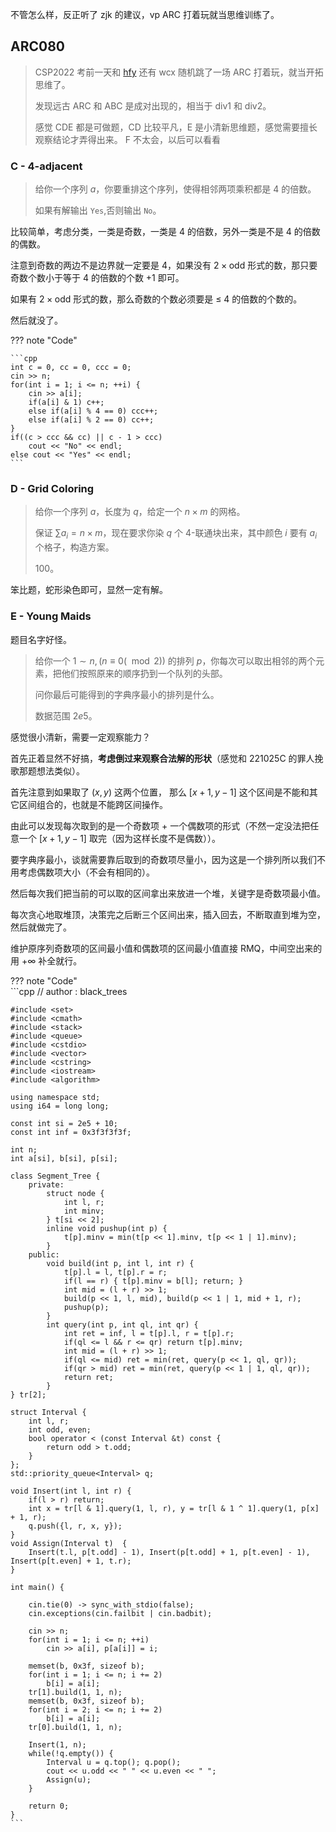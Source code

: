 
不管怎么样，反正听了 zjk 的建议，vp ARC 打着玩就当思维训练了。

## ARC080

> CSP2022 考前一天和 [hfy](https://www.cnblogs.com/Sakurajima-Mai/p/16836914.html) 还有 wcx 随机跳了一场 ARC 打着玩，就当开拓思维了。
> 
> 发现远古 ARC 和 ABC 是成对出现的，相当于 div1 和 div2。
> 
> 感觉 CDE 都是可做题，CD 比较平凡，E 是小清新思维题，感觉需要擅长观察结论才弄得出来。
> F 不太会，以后可以看看


### C - 4-adjacent

> 给你一个序列 $a$，你要重排这个序列，使得相邻两项乘积都是 4 的倍数。
> 
> 如果有解输出 `Yes`,否则输出 `No`。

比较简单，考虑分类，一类是奇数，一类是 $4$ 的倍数，另外一类是不是 $4$ 的倍数的偶数。

注意到奇数的两边不是边界就一定要是 $4$，如果没有 $2 \times \text{odd}$ 形式的数，那只要奇数个数小于等于 $4$ 的倍数的个数 $+ 1$ 即可。

如果有 $2 \times \text{odd}$ 形式的数，那么奇数的个数必须要是 $\le$ $4$ 的倍数的个数的。

然后就没了。

??? note "Code"

    ```cpp
    int c = 0, cc = 0, ccc = 0;
    cin >> n;
    for(int i = 1; i <= n; ++i) {
        cin >> a[i];
        if(a[i] & 1) c++;
        else if(a[i] % 4 == 0) ccc++;
        else if(a[i] % 2 == 0) cc++;
    }
    if((c > ccc && cc) || c - 1 > ccc) 
        cout << "No" << endl;
    else cout << "Yes" << endl;
    ```

### D - Grid Coloring

> 给你一个序列 $a$，长度为 $q$，给定一个 $n\times m$ 的网格。
> 
> 保证 $\sum a_i = n \times m$，现在要求你染 $q$ 个 4-联通块出来，其中颜色 $i$ 要有 $a_i$ 个格子，构造方案。
> 
> $100$。

笨比题，蛇形染色即可，显然一定有解。

### E - Young Maids

题目名字好怪。

> 给你一个 $1 \sim n, (n \equiv 0 (\mod 2))$ 的排列 $p$，你每次可以取出相邻的两个元素，把他们按照原来的顺序扔到一个队列的头部。
> 
> 问你最后可能得到的字典序最小的排列是什么。
> 
> 数据范围 $2e5$。

感觉很小清新，需要一定观察能力？

首先正着显然不好搞，**考虑倒过来观察合法解的形状**（感觉和 221025C 的罪人挽歌那题想法类似）。

首先注意到如果取了 $(x, y)$ 这两个位置， 那么 $[x + 1, y - 1]$ 这个区间是不能和其它区间组合的，也就是不能跨区间操作。

由此可以发现每次取到的是一个奇数项 + 一个偶数项的形式（不然一定没法把任意一个 $[x + 1, y - 1]$ 取完（因为这样长度不是偶数））。

要字典序最小，谈就需要靠后取到的奇数项尽量小，因为这是一个排列所以我们不用考虑偶数项大小（不会有相同的）。

然后每次我们把当前的可以取的区间拿出来放进一个堆，关键字是奇数项最小值。

每次贪心地取堆顶，决策完之后断三个区间出来，插入回去，不断取直到堆为空，然后就做完了。

维护原序列奇数项的区间最小值和偶数项的区间最小值直接 RMQ，中间空出来的用 $+\infty$ 补全就行。

??? note "Code"   
    ```cpp
    // author : black_trees
    
    #include <set>
    #include <cmath>
    #include <stack>
    #include <queue>
    #include <cstdio>
    #include <vector>
    #include <cstring>
    #include <iostream>
    #include <algorithm>
    
    using namespace std;
    using i64 = long long;
    
    const int si = 2e5 + 10;
    const int inf = 0x3f3f3f3f;
    
    int n;
    int a[si], b[si], p[si];
    
    class Segment_Tree {
        private:
            struct node {
                int l, r;
                int minv;
            } t[si << 2];
            inline void pushup(int p) {
                t[p].minv = min(t[p << 1].minv, t[p << 1 | 1].minv);
            }
        public:
            void build(int p, int l, int r) {
                t[p].l = l, t[p].r = r;
                if(l == r) { t[p].minv = b[l]; return; }
                int mid = (l + r) >> 1;
                build(p << 1, l, mid), build(p << 1 | 1, mid + 1, r);
                pushup(p);
            }
            int query(int p, int ql, int qr) {
                int ret = inf, l = t[p].l, r = t[p].r;
                if(ql <= l && r <= qr) return t[p].minv;
                int mid = (l + r) >> 1;
                if(ql <= mid) ret = min(ret, query(p << 1, ql, qr));
                if(qr > mid) ret = min(ret, query(p << 1 | 1, ql, qr));
                return ret;
            }
    } tr[2];
    
    struct Interval {
        int l, r;
        int odd, even;
        bool operator < (const Interval &t) const {
            return odd > t.odd;
        }
    };
    std::priority_queue<Interval> q;
    
    void Insert(int l, int r) {
        if(l > r) return;
        int x = tr[l & 1].query(1, l, r), y = tr[l & 1 ^ 1].query(1, p[x] + 1, r);
        q.push({l, r, x, y});
    }
    void Assign(Interval t)  {
        Insert(t.l, p[t.odd] - 1), Insert(p[t.odd] + 1, p[t.even] - 1), Insert(p[t.even] + 1, t.r);
    }
    
    int main() {
    
        cin.tie(0) -> sync_with_stdio(false);
        cin.exceptions(cin.failbit | cin.badbit);
    
        cin >> n;
        for(int i = 1; i <= n; ++i)
            cin >> a[i], p[a[i]] = i;
    
        memset(b, 0x3f, sizeof b);
        for(int i = 1; i <= n; i += 2)
            b[i] = a[i];
        tr[1].build(1, 1, n);
        memset(b, 0x3f, sizeof b);
        for(int i = 2; i <= n; i += 2) 
            b[i] = a[i];
        tr[0].build(1, 1, n);
        
        Insert(1, n);
        while(!q.empty()) {
            Interval u = q.top(); q.pop();
            cout << u.odd << " " << u.even << " ";
            Assign(u);
        }
    
        return 0;
    }
    ```
